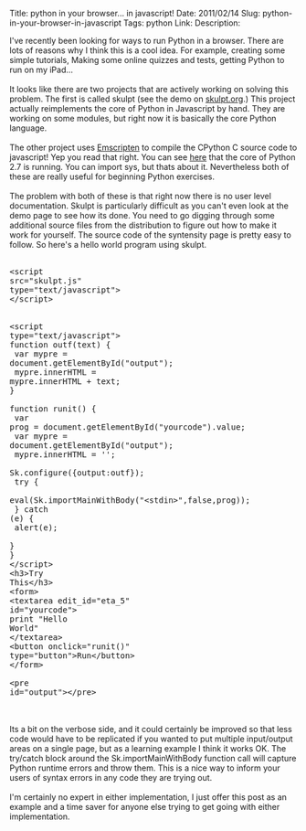 Title: python in your browser... in javascript!
Date: 2011/02/14
Slug: python-in-your-browser-in-javascript
Tags: python
Link: 
Description: 


I've recently been looking for ways to run Python in a browser.  There are lots of reasons why I think this is a cool idea.  For example, creating some simple tutorials, Making some online quizzes and tests, getting Python to run on my iPad...<br /><br />It looks like there are two projects that are actively working on solving this problem.  The first is called skulpt  (see the demo on <a href="http://www.skulpt.org/">skulpt.org</a>.)  This project actually reimplements the core of Python in Javascript by hand.  They are working on some modules, but right now it is basically the core Python language.<br /><br />The other project uses <a href="http://code.google.com/p/emscripten/">Emscripten</a> to compile the CPython C source code to javascript!  Yep you read that right.  You can see <a href="http://syntensity.com/static/python.html">here</a> that the core of Python 2.7 is running.  You can import sys, but thats about it.  Nevertheless both of these are really useful for beginning Python exercises.<br /><br />The problem with both of these is that right now there is no user level documentation.  Skulpt is particularly difficult as you can't even look at the demo page to see how its done.  You need to go digging through some additional source files from the distribution to figure out how to make it work for yourself.  The source code of the syntensity page is pretty easy to follow.  So here's a hello world program using skulpt.<br /><br /><pre class="prettyprint" style="overflow: auto;">&lt;script src="skulpt.js" type="text/javascript"&gt;<br />&lt;/script&gt;<br /><br /><br />&lt;script type="text/javascript"&gt;<br />function outf(text) {<br />   var mypre = document.getElementById("output");<br />   mypre.innerHTML = mypre.innerHTML + text;<br />}<br /><br />function runit() {<br />   var prog = document.getElementById("yourcode").value;<br />   var mypre = document.getElementById("output");<br />   mypre.innerHTML = '';<br />   Sk.configure({output:outf});<br />   try {<br />      eval(Sk.importMainWithBody("&lt;stdin&gt;",false,prog));<br />   } catch (e) {<br />      alert(e);<br />   }<br />}<br />&lt;/script&gt;<br />&lt;h3&gt;Try This&lt;/h3&gt;<br />&lt;form&gt;<br />&lt;textarea edit_id="eta_5" id="yourcode"&gt;<br />print "Hello World"<br />&lt;/textarea&gt;<br />&lt;button onclick="runit()" type="button"&gt;Run&lt;/button&gt;<br />&lt;/form&gt;<br /><br />&lt;pre id="output"&gt;&lt;/pre&gt;<br /></pre><br /><br />Its a bit on the verbose side, and it could certainly be improved so that less code would have to be replicated if you wanted to put multiple input/output areas on a single page, but as a learning example I think it works OK.  The try/catch block around the Sk.importMainWithBody function call will capture Python runtime errors and throw them.  This is a nice way to inform your users of syntax errors in any code they are trying out.<br /><br />I'm certainly no expert in either implementation, I just offer this post as an example and a time saver for anyone else trying to get going with either implementation.<div class="blogger-post-footer"><img width='1' height='1' src='https://blogger.googleusercontent.com/tracker/2759017781463016019-7271951656985409817?l=blog.bonelakesoftware.com' alt='' /></div>
